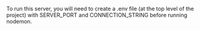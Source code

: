 To run this server, you will need to create a .env file (at the top level of the project) with SERVER_PORT and CONNECTION_STRING before running nodemon.
